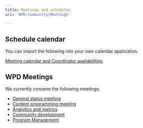```yaml
---
title: Meetings and schedules
uri: 'WPD:Community/Meetings'

---
```

## <span>Schedule calendar</span>

You can import the following into your own calendar application.

[Meeting calendar and Coordinator availabilities](https://www.google.com/calendar/embed?src=gqaik6l023aodhh4m24qapctpg%40group.calendar.google.com)

## <span>WPD Meetings</span>

We currently convene the following meetings.

-   [General status meeting](/WPD:Community/Meetings/General)
-   [Content programming meeting](/WPD:Community/Meetings/Content)
-   [Analytics and metrics](/WPD:Community/Meetings/Analytics)
-   [Community development](/WPD:Community/Meetings/Community_Development)
-   [Program Management](/WPD:Community/Meetings/Program_Management)
